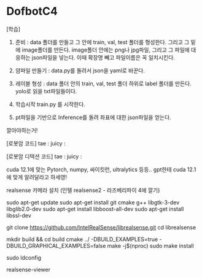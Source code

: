 # DofbotC4

[학습] 
1. 준비 :
data 폴더를 만들고 그 안에 train, val, test 폴더를 형성한다.
그리고 그 밑에 image폴더를 만든다.
image폴더 안에는 png나 jpg파일, 그리고 그 파일에 대응하는 json파일을 넣는다.
이때 확장명 빼고 파일이름은 꼭 일치시킨다.

2. 얌파일 만들기 :
data.py를 돌려서 json을 yaml로 바꾼다.

3. 레이블 형성 :
data 폴더 안의 train, val, test 폴더 하위로 label 폴더를 만든다.
yolo로 읽을 txt파일들이다.

4. 학습시작
train.py 를 시작한다.

5. pt파일을 기반으로 Inference를 돌려 좌표에 대한 json파일을 얻는다.

깔아야하는거!

[로봇암 코드]
tae : 
juicy :

[로봇암 디텍션 코드]
tae :
juicy :

cuda 12.1에 맞는 Pytorch, numpy, 싸이킷런, ultralytics 등등.. gpt한테 cuda 12.1에 맞게 알려달라고 하세영! 

realsense 카메라 설치 (인텔 realsense2 - 라즈베리파이 4에 깔기)

sudo apt-get update
sudo apt-get install git cmake g++ libgtk-3-dev libglib2.0-dev
sudo apt-get install libboost-all-dev
sudo apt-get install libssl-dev

git clone https://github.com/IntelRealSense/librealsense.git
cd librealsense

mkdir build && cd build
cmake ../ -DBUILD_EXAMPLES=true -DBUILD_GRAPHICAL_EXAMPLES=false
make -j$(nproc)
sudo make install

sudo ldconfig

realsense-viewer

